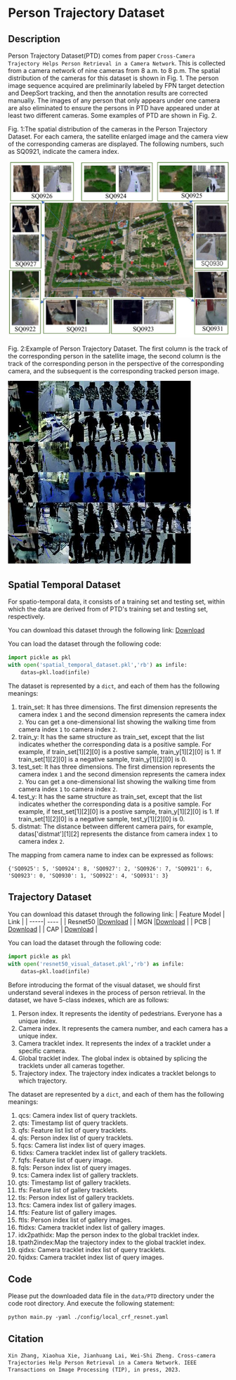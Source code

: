 # Person Trajectory Dataset



## Description
Person Trajectory Dataset(PTD) comes from paper `Cross-Camera Trajectory Helps Person Retrieval in a Camera Network`. This is collected from a camera network of nine cameras from 8 a.m. to 8 p.m. The spatial distribution of the cameras for this dataset is shown in Fig. 1. The person image sequence acquired are preliminarily labeled by FPN target detection and DeepSort tracking, and then the annotation results are corrected manually. The images of any person that only appears under one camera are also eliminated to ensure the persons in PTD have appeared under at least two different cameras. Some examples of PTD are shown in Fig. 2. 

Fig. 1:The spatial distribution of the cameras in the Person Trajectory Dataset. For each camera, the satellite enlarged image and the camera view of the corresponding cameras are displayed. The following numbers, such as SQ0921, indicate the camera index.

![Figure1](https://github.com/zhangxin1995/PTD/blob/main/images/location.jpg)

Fig. 2:Example of Person Trajectory Dataset. The first column is the track of the corresponding person in the satellite image, the second column is the track of the corresponding person in the perspective of the corresponding camera, and the subsequent is the corresponding tracked person image.

![Figure2](https://github.com/zhangxin1995/PTD/blob/main/images/Figure19.jpg)

## Spatial Temporal Dataset
For spatio-temporal data, it consists of a training set and testing set, within which the data are derived from of PTD's training set and testing set, respectively. 

You can download this dataset through the following link: [Download](https://drive.google.com/file/d/1GPSSlPe6ZwFTNAzLOsOk1Li9DdYAvBkG/view?usp=sharing)

You can load the dataset through the following code:
```python
import pickle as pkl
with open('spatial_temporal_dataset.pkl','rb') as infile:
    datas=pkl.load(infile)
```
 The dataset is represented by a `dict`, and each of them has the following meanings:

1. train_set: It has three dimensions. The first dimension represents the camera index `1` and the second dimension represents the camera index `2`. You can get a one-dimensional list showing the walking time from camera index `1` to camera index `2`.
2. train_y: It has the same structure as train_set, except that the list indicates whether the corresponding data is a positive sample. For example, if train_set[1][2][0] is a postive sample, train_y[1][2][0] is 1. If train_set[1][2][0] is a negative sample, train_y[1][2][0] is 0.
3. test_set: It has three dimensions. The first dimension represents the camera index `1` and the second dimension represents the camera index `2`. You can get a one-dimensional list showing the walking time from camera index `1` to camera index `2`.
4. test_y: It has the same structure as train_set, except that the list indicates whether the corresponding data is a positive sample. For example, if test_set[1][2][0] is a postive sample, train_y[1][2][0] is 1. If train_set[1][2][0] is a negative sample, test_y[1][2][0] is 0.
5. distmat: The distance between different camera pairs, for example, datas['distmat'][1][2] represents the distance from camera index `1` to camera index `2`.

The mapping from camera name to index can be expressed as follows:

```
{'SQ0925': 5, 'SQ0924': 8, 'SQ0927': 2, 'SQ0926': 7, 'SQ0921': 6, 'SQ0923': 0, 'SQ0930': 1, 'SQ0922': 4, 'SQ0931': 3}
```

## Trajectory Dataset
You can download this dataset through the following link:
| Feature Model | Link |
| -----| ---- | 
| Resnet50 |[Download](https://drive.google.com/file/d/1-o-CZsyc1IN94bPosgrNyQJhP8GLxtrL/view?usp=sharing) |
| MGN |[Download](https://drive.google.com/file/d/1TxdOX_lh110FlBWlIgUj8tzNC3xgP9jd/view?usp=sharing)  |
| PCB | [Download](https://drive.google.com/file/d/1bZFjVgpsF2qnSKrZn8R67qHUG6XK7bKl/view?usp=sharing) | 
| CAP | [Download](https://drive.google.com/file/d/137bEavdJGL-ID9H5iLq_vjEhQMVeJXwf/view?usp=sharing) |

You can load the dataset through the following code:
```python
import pickle as pkl
with open('resnet50_visual_dataset.pkl','rb') as infile:
    datas=pkl.load(infile)
```
Before introducing the format of the visual dataset, we should first understand several indexes in the process of person retrieval. In the dataset, we have 5-class indexes, which are as follows:
1. Person index. It represents the identity of pedestrians. Everyone has a unique index.
2. Camera index. It represents the camera number, and each camera has a unique index.
3. Camera tracklet index. It represents the index of a tracklet under a specific camera.
4. Global tracklet index. The global index is obtained by splicing the tracklets under all cameras together.
5. Trajectory index. The trajectory index indicates a tracklet belongs to which trajectory.

The dataset are represented by a `dict`, and each of them has the following meanings:
1. qcs: Camera index list of query tracklets.
2. qts: Timestamp list of query tracklets.
3. qfs: Feature list list of query tracklets. 
4. qls: Person index list of query tracklets.
5. fqcs: Camera list index list of query images.
6. tidxs: Camera tracklet index list of gallery tracklets.
7. fqfs: Feature list of query image.
8. fqls: Person index list of query images.
9. tcs: Camera index list of gallery tracklets.
10. gts: Timestamp list of gallery tracklets.
11. tfs: Feature list of  gallery tracklets.
12. tls: Person index list of gallery tracklets.
13. ftcs: Camera index list of gallery images.
14. ftfs: Feature list of gallery images.
15. ftls: Person index list of gallery images.
16. ftidxs: Camera tracklet index list of gallery images.
17. idx2pathidx: Map the person index to the global tracklet index.
18. tpath2index:Map the trajectory index to the global tracklet index.
19. qidxs: Camera tracklet index list of query tracklets.
20. fqidxs: Camera tracklet index list of query images.


## Code
Please put the downloaded data file in the `data/PTD` directory under the code root directory. And execute the following statement:
```
python main.py -yaml ./config/local_crf_resnet.yaml
```


## Citation
```
Xin Zhang, Xiaohua Xie, Jianhuang Lai, Wei-Shi Zheng. Cross-camera Trajectories Help Person Retrieval in a Camera Network. IEEE Transactions on Image Processing (TIP), in press, 2023.
```

















